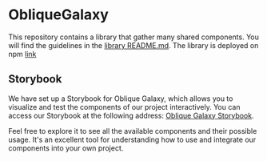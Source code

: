 # ObliqueGalaxy

This repository contains a library that gather many shared components. You will find the guidelines in the [library README.md](projects/oblique-galaxy/README.md). The library is deployed on npm [link](https://www.npmjs.com/package/oblique-galaxy)

## Storybook

We have set up a Storybook for Oblique Galaxy, which allows you to visualize and test the components of our project interactively. You can access our Storybook at the following address: [Oblique Galaxy Storybook](https://oblique-bit.github.io/oblique-galaxy).

Feel free to explore it to see all the available components and their possible usage. It's an excellent tool for understanding how to use and integrate our components into your own project.

